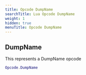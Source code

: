 ```yaml
---
title: Opcode DumpName
searchTitle: Lua Opcode DumpName
weight: 1
hidden: true
menuTitle: Opcode DumpName
---
```

## DumpName

This represents a DumpName opcode
```lua
Opcode.DumpName
```